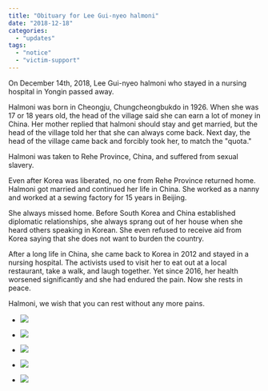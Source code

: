 ```yaml
---
title: "Obituary for Lee Gui-nyeo halmoni"
date: "2018-12-18"
categories: 
  - "updates"
tags: 
  - "notice"
  - "victim-support"
---
```


On December 14th, 2018, Lee Gui-nyeo halmoni who stayed in a nursing hospital in Yongin passed away. 

Halmoni was born in Cheongju, Chungcheongbukdo in 1926. When she was 17 or 18 years old, the head of the village said she can earn a lot of money in China. Her mother replied that halmoni should stay and get married, but the head of the village told her that she can always come back. Next day, the head of the village came back and forcibly took her, to match the "quota."

Halmoni was taken to Rehe Province, China, and suffered from sexual slavery.

Even after Korea was liberated, no one from Rehe Province returned home. Halmoni got married and continued her life in China. She worked as a nanny and worked at a sewing factory for 15 years in Beijing. 

She always missed home. Before South Korea and China established diplomatic relationships, she always sprang out of her house when she heard others speaking in Korean. She even refused to receive aid from Korea saying that she does not want to burden the country.

After a long life in China, she came back to Korea in 2012 and stayed in a nursing hospital. The activists used to visit her to eat out at a local restaurant, take a walk, and laugh together. Yet since 2016, her health worsened significantly and she had endured the pain. Now she rests in peace.

Halmoni, we wish that you can rest without any more pains. 

- ![](http://womenandwar.net/kr/wp-content/uploads/2018/12/1-4-1024x680.jpg)
    
- ![](http://womenandwar.net/kr/wp-content/uploads/2018/12/2-4-1024x680.jpg)
    
- ![](http://womenandwar.net/kr/wp-content/uploads/2018/12/3-4.jpg)
    
- ![](http://womenandwar.net/kr/wp-content/uploads/2018/12/4-4.jpg)
    
- ![](http://womenandwar.net/kr/wp-content/uploads/2018/12/5-3-1024x768.jpg)
